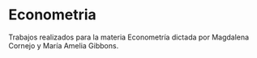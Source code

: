 # Econometria
Trabajos realizados para la materia Econometría dictada por Magdalena Cornejo y María Amelia Gibbons.
